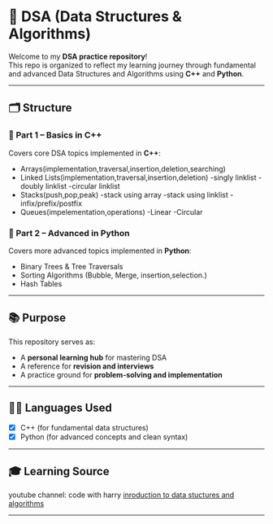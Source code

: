 # 🧠 DSA (Data Structures & Algorithms)

Welcome to my **DSA practice repository**!  
This repo is organized to reflect my learning journey through fundamental and advanced Data Structures and Algorithms using **C++** and **Python**.

---

## 🗂️ Structure

### 🔹 Part 1 – Basics in C++

Covers core DSA topics implemented in **C++**:
- Arrays(implementation,traversal,insertion,deletion,searching)
- Linked Lists(implementation,traversal,insertion,deletion)
    -singly linklist
    -doubly linklist
    -circular linklist
- Stacks(push,pop,peak)
   -stack using array
   -stack using linklist
   -infix/prefix/postfix
- Queues(impelementation,operations)
    -Linear 
    -Circular

### 🔹 Part 2 – Advanced in Python

Covers more advanced topics implemented in **Python**:
- Binary Trees & Tree Traversals
- Sorting Algorithms (Bubble, Merge, insertion,selection.)
- Hash Tables

---

## 📚 Purpose

This repository serves as:
- A **personal learning hub** for mastering DSA
- A reference for **revision and interviews**
- A practice ground for **problem-solving and implementation**

---

## 🧑‍💻 Languages Used

- [x] C++ (for fundamental data structures)
- [x] Python (for advanced concepts and clean syntax)
---

## 🎓 Learning Source
youtube channel: code with harry 
[inroduction to data stuctures and algorithms](https://www.youtube.com/watch?v=5_5oE5lgrhw&list=PLu0W_9lII9ahIappRPN0MCAgtOu3lQjQi)

---

